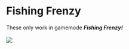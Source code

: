 # Fishing Frenzy
These only work in gamemode ***Fishing Frenzy!***
<br>
<br>
<img src="https://media.blooket.com/image/upload/f_auto,q_auto:best/v1629837336/Media/fishing.png">
